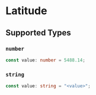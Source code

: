 # Latitude


## Supported Types

### `number`

```typescript
const value: number = 5488.14;
```

### `string`

```typescript
const value: string = "<value>";
```

